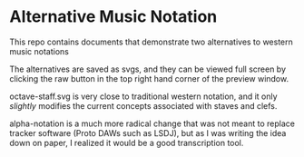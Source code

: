 # Alternative Music Notation
This repo contains documents that demonstrate two alternatives to western music notations

The alternatives are saved as svgs, and they can be viewed full screen by clicking the raw button in the top right hand corner of the preview window.

octave-staff.svg is very close to traditional western notation, and it only _slightly_ modifies the current concepts associated with staves and clefs.

alpha-notation is a much more radical change that was not meant to replace tracker software (Proto DAWs such as LSDJ), but as I was writing the idea down on paper, I realized it would be a good transcription tool.

